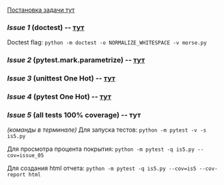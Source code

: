 [Постановка задачи тут](https://github.com/siauPatrick/mai-python/blob/master/03-instrumenty-testirovaniya-v-python/issues.md)


### *Issue 1* (doctest) -- [тут](./issue1/morse.py)
  
  Doctest flag: `python -m doctest -o NORMALIZE_WHITESPACE -v morse.py`

### *Issue 2* (pytest.mark.parametrize) -- [тут](./issue2/test_morse.py)

### *Issue 3* (unittest One Hot) -- [тут](./issue3/is3.py)

### *Issue 4* (pytest One Hot) -- [тут](./issue4/is4.py)

### *Issue 5* (all tests 100% coverage) -- тут
*(команды в терминале)*
Для запуска тестов:
`python -m pytest -v -s is5.py`

Для просмотра процента покрытия:
`python -m pytest -q is5.py --cov=issue_05`

Для создания html отчета:
`python -m pytest -q is5.py --cov=is5 --cov-report html`

